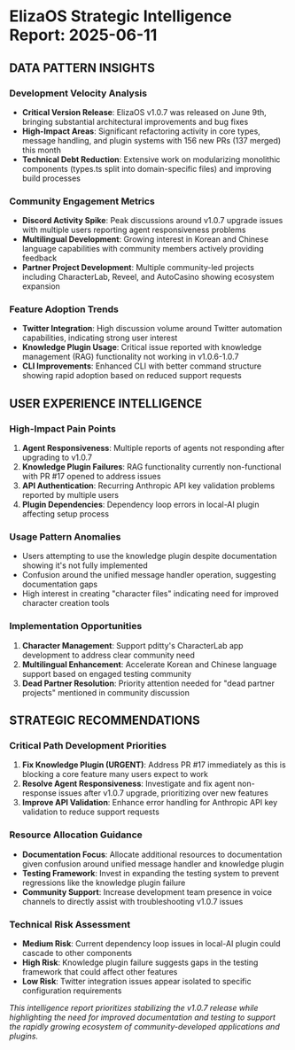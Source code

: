 # ElizaOS Strategic Intelligence Report: 2025-06-11

## DATA PATTERN INSIGHTS

### Development Velocity Analysis
- **Critical Version Release**: ElizaOS v1.0.7 was released on June 9th, bringing substantial architectural improvements and bug fixes
- **High-Impact Areas**: Significant refactoring activity in core types, message handling, and plugin systems with 156 new PRs (137 merged) this month
- **Technical Debt Reduction**: Extensive work on modularizing monolithic components (types.ts split into domain-specific files) and improving build processes

### Community Engagement Metrics
- **Discord Activity Spike**: Peak discussions around v1.0.7 upgrade issues with multiple users reporting agent responsiveness problems
- **Multilingual Development**: Growing interest in Korean and Chinese language capabilities with community members actively providing feedback
- **Partner Project Development**: Multiple community-led projects including CharacterLab, Reveel, and AutoCasino showing ecosystem expansion

### Feature Adoption Trends
- **Twitter Integration**: High discussion volume around Twitter automation capabilities, indicating strong user interest
- **Knowledge Plugin Usage**: Critical issue reported with knowledge management (RAG) functionality not working in v1.0.6-1.0.7
- **CLI Improvements**: Enhanced CLI with better command structure showing rapid adoption based on reduced support requests

## USER EXPERIENCE INTELLIGENCE

### High-Impact Pain Points
1. **Agent Responsiveness**: Multiple reports of agents not responding after upgrading to v1.0.7
2. **Knowledge Plugin Failures**: RAG functionality currently non-functional with PR #17 opened to address issues
3. **API Authentication**: Recurring Anthropic API key validation problems reported by multiple users
4. **Plugin Dependencies**: Dependency loop errors in local-AI plugin affecting setup process

### Usage Pattern Anomalies
- Users attempting to use the knowledge plugin despite documentation showing it's not fully implemented
- Confusion around the unified message handler operation, suggesting documentation gaps
- High interest in creating "character files" indicating need for improved character creation tools

### Implementation Opportunities
1. **Character Management**: Support pditty's CharacterLab app development to address clear community need
2. **Multilingual Enhancement**: Accelerate Korean and Chinese language support based on engaged testing community
3. **Dead Partner Resolution**: Priority attention needed for "dead partner projects" mentioned in community discussion

## STRATEGIC RECOMMENDATIONS

### Critical Path Development Priorities
1. **Fix Knowledge Plugin (URGENT)**: Address PR #17 immediately as this is blocking a core feature many users expect to work
2. **Resolve Agent Responsiveness**: Investigate and fix agent non-response issues after v1.0.7 upgrade, prioritizing over new features
3. **Improve API Validation**: Enhance error handling for Anthropic API key validation to reduce support requests

### Resource Allocation Guidance
- **Documentation Focus**: Allocate additional resources to documentation given confusion around unified message handler and knowledge plugin
- **Testing Framework**: Invest in expanding the testing system to prevent regressions like the knowledge plugin failure
- **Community Support**: Increase development team presence in voice channels to directly assist with troubleshooting v1.0.7 issues

### Technical Risk Assessment
- **Medium Risk**: Current dependency loop issues in local-AI plugin could cascade to other components
- **High Risk**: Knowledge plugin failure suggests gaps in the testing framework that could affect other features
- **Low Risk**: Twitter integration issues appear isolated to specific configuration requirements

*This intelligence report prioritizes stabilizing the v1.0.7 release while highlighting the need for improved documentation and testing to support the rapidly growing ecosystem of community-developed applications and plugins.*